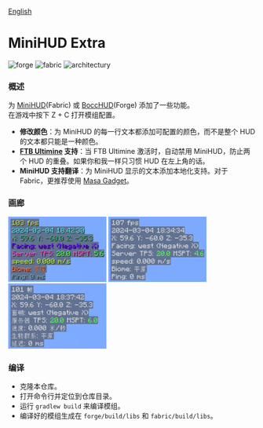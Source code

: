 [English](./README_EN.md)

# MiniHUD Extra
<p>
  <img alt="forge" src="https://cdn.jsdelivr.net/npm/@intergrav/devins-badges@3.2.0/assets/cozy/supported/forge_vector.svg">
  <img alt="fabric" src="https://cdn.jsdelivr.net/npm/@intergrav/devins-badges@3.2.0/assets/cozy/supported/fabric_vector.svg">
  <img alt="architectury" src="https://cdn.jsdelivr.net/npm/@intergrav/devins-badges@3.2.0/assets/cozy/requires/architectury-api_vector.svg">
</p>

### 概述
为 [MiniHUD](https://www.curseforge.com/minecraft/mc-mods/minihud)(Fabric) 或 [BoccHUD](https://modrinth.com/mod/bocchud)(Forge) 添加了一些功能。<br>
在游戏中按下 Z + C 打开模组配置。
- **修改颜色**：为 MiniHUD 的每一行文本都添加可配置的颜色，而不是整个 HUD 的文本都只能是一种颜色。
- **[FTB Ultimine](https://www.curseforge.com/minecraft/mc-mods/ftb-ultimine-fabric) 支持**：当 FTB Ultimine 激活时，自动禁用 MiniHUD，防止两个 HUD 的重叠。如果你和我一样只习惯 HUD 在左上角的话。
- **MiniHUD 支持翻译**：为 MiniHUD 显示的文本添加本地化支持。对于 Fabric，更推荐使用 [Masa Gadget](https://modrinth.com/mod/masa-gadget/)。

### 画廊
<img src="images/modifycolors.png" alt="modifycolors" width="200"> <img src="images/ftbultiminesupport.gif" alt="ftbultiminesupport" width="200"> <img src="images/minihudi18n.png" alt="minihudi18n" width="200">

### 编译
- 克隆本仓库。
- 打开命令行并定位到仓库目录。
- 运行 `gradlew build` 来编译模组。
- 编译好的模组生成在 `forge/build/libs` 和 `fabric/build/libs`。